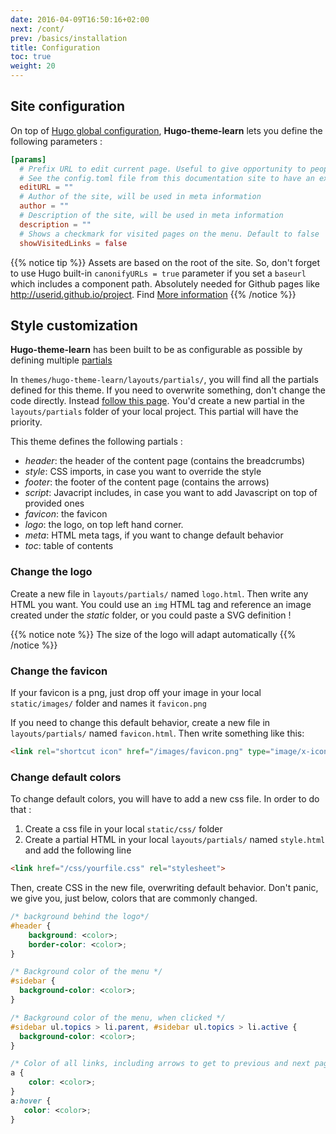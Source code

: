 ```yaml
---
date: 2016-04-09T16:50:16+02:00
next: /cont/
prev: /basics/installation
title: Configuration
toc: true
weight: 20
---
```


## Site configuration

On top of [Hugo global configuration](https://gohugo.io/overview/configuration/), **Hugo-theme-learn** lets you define the following parameters :

```toml
[params]
  # Prefix URL to edit current page. Useful to give opportunity to people to create merge request for your doc.
  # See the config.toml file from this documentation site to have an example.
  editURL = ""
  # Author of the site, will be used in meta information
  author = ""
  # Description of the site, will be used in meta information
  description = ""
  # Shows a checkmark for visited pages on the menu. Default to false
  showVisitedLinks = false
```

{{% notice tip %}}
Assets are based on the root of the site. So, don't forget to use Hugo built-in `canonifyURLs = true` parameter if you set a `baseurl` which includes a component path. Absolutely needed for Github pages like http://userid.github.io/project. Find [More information](https://github.com/matcornic/hugo-theme-learn/issues/3)
{{% /notice %}}

## Style customization

**Hugo-theme-learn** has been built to be as configurable as possible by defining multiple [partials](https://gohugo.io/templates/partials/)

In `themes/hugo-theme-learn/layouts/partials/`, you will find all the partials defined for this theme. If you need to overwrite something, don't change the code directly. Instead [follow this page](https://gohugo.io/themes/customizing/). You'd create a new partial in the `layouts/partials` folder of your local project. This partial will have the priority.

This theme defines the following partials :

- *header*: the header of the content page (contains the breadcrumbs)
- *style*: CSS imports, in case you want to override the style
- *footer*: the footer of the content page (contains the arrows)
- *script*:  Javacript includes, in case you want to add Javascript on top of provided ones
- *favicon*: the favicon
- *logo*: the logo, on top left hand corner.
- *meta*: HTML meta tags, if you want to change default behavior
- *toc*: table of contents

### Change the logo

Create a new file in `layouts/partials/` named `logo.html`. Then write any HTML you want.
You could use an `img` HTML tag and reference an image created under the *static* folder, or you could paste a SVG definition !

{{% notice note %}}
The size of the logo will adapt automatically
{{% /notice %}}

### Change the favicon

If your favicon is a png, just drop off your image in your local `static/images/` folder and names it `favicon.png`

If you need to change this default behavior, create a new file in `layouts/partials/` named `favicon.html`. Then write something like this:

```html
<link rel="shortcut icon" href="/images/favicon.png" type="image/x-icon" />
```

### Change default colors

To change default colors, you will have to add a new css file. In order to do that :

1. Create a css file in your local `static/css/` folder
2. Create a partial HTML in your local `layouts/partials/` named `style.html` and add the following line

```html
<link href="/css/yourfile.css" rel="stylesheet">
```

Then, create CSS in the new file, overwriting default behavior. Don't panic, we give you, just below, colors that are commonly changed.

```css
/* background behind the logo*/
#header {
    background: <color>;
    border-color: <color>;
}

/* Background color of the menu */
#sidebar {
  background-color: <color>;
}

/* Background color of the menu, when clicked */
#sidebar ul.topics > li.parent, #sidebar ul.topics > li.active {
  background-color: <color>;
}

/* Color of all links, including arrows to get to previous and next pages */
a {
    color: <color>;
}
a:hover {
   color: <color>;
}
```
